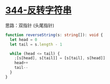 # [344-反转字符串](https://leetcode-cn.com/problems/reverse-string/)

思路：双指针 (头尾指针)

```ts
function reverseString(s: string[]): void {
  let head = 0
  let tail = s.length - 1

  while (head <= tail) {
    ;[s[head], s[tail]] = [s[tail], s[head]]
    head++
    tail--
  }
}
```
